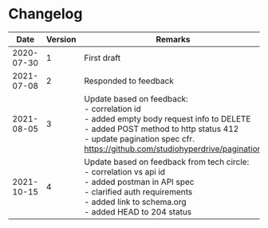 # Changelog

| Date       | Version | Remarks |
| ---------- | ------- |-------- |
| 2020-07-30 | 1 | First draft |
| 2021-07-08 | 2 | Responded to feedback |
| 2021-08-05 | 3 | Update based on feedback:<br />- correlation id <br />- added empty body request info to DELETE <br />- added POST method to http status 412 <br />- update pagination spec cfr. <https://github.com/studiohyperdrive/pagination> |
| 2021-10-15 | 4 | Update based on feedback from tech circle:<br />- correlation vs api id <br />- added postman in API spec <br />- clarified auth requirements <br />- added link to schema.org <br />- added HEAD to 204 status |